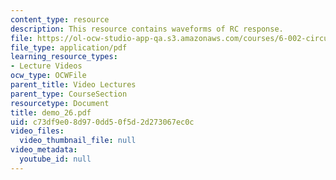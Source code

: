 ```yaml
---
content_type: resource
description: This resource contains waveforms of RC response.
file: https://ol-ocw-studio-app-qa.s3.amazonaws.com/courses/6-002-circuits-and-electronics-spring-2007/c73df9e08d970dd50f5d2d273067ec0c_demo_26.pdf
file_type: application/pdf
learning_resource_types:
- Lecture Videos
ocw_type: OCWFile
parent_title: Video Lectures
parent_type: CourseSection
resourcetype: Document
title: demo_26.pdf
uid: c73df9e0-8d97-0dd5-0f5d-2d273067ec0c
video_files:
  video_thumbnail_file: null
video_metadata:
  youtube_id: null
---
```

